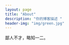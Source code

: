 ```yaml
---
layout: page
title: "About"
description: "你的博客描述 " 
header-img: "img/green.jpg"
---
```


鄙人不才，略知一二。





